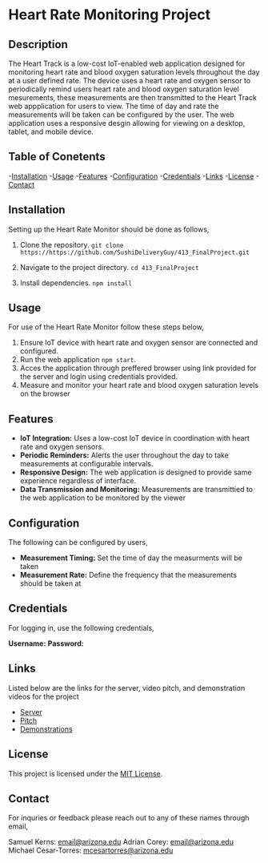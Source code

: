 # Heart Rate Monitoring Project

## Description

The Heart Track is a low-cost IoT-enabled web application designed for monitoring heart rate and blood oxygen 
saturation levels throughout the day at a user defined rate. The device uses a heart rate and oxygen sensor
to periodically remind users heart rate and blood oxygen saturation level mesurements, these measurements are then
transmitted to the Heart Track web appplication for users to view. The time of day and rate the measurements will be 
taken can be configured by the user. The web application uses a responsive desgin allowing for viewing on a desktop,
tablet, and mobile device.

## Table of Conetents

-[Installation](#installation)
-[Usage](#usage)
-[Features](#features)
-[Configuration](#configuration)
-[Credentials](#credentials)
-[Links](#links)
-[License](#lincense)
-[Contact](#contact)

## Installation

Setting up the Heart Rate Monitor should be done as follows,

1. Clone the repository.
`git clone https://https://github.com/SushiDeliveryGuy/413_FinalProject.git`

2. Navigate to the project directory.
`cd 413_FinalProject`

3. Install dependencies.
`npm install`

## Usage

For use of the Heart Rate Monitor follow these steps below,

1. Ensure IoT device with heart rate and oxygen sensor are connected and configured.
2. Run the web application `npm start`.
3. Acces the application through preffered browser using link provided for the server and login using credentials provided.
4. Measure and monitor your heart rate and blood oxygen saturation levels on the browser

## Features

* **IoT Integration:** Uses a low-cost IoT device in coordination with heart rate and oxygen sensors.
* **Periodic Reminders:** Alerts the user throughout the day to take measurements at configurable intervals.
* **Responsive Design:** The web application is designed to provide same experience regardless of interface.
* **Data Transmission and Monitoring:** Measurements are transmittied to the web application to be monitored by the viewer

## Configuration

The following can be configured by users,

* **Measurement Timing:** Set the time of day the measurments will be taken
* **Measurement Rate:** Define the frequency that the measurements should be taken at

## Credentials

For logging in, use the following credentials,

**Username:**
**Password:**

## Links

Listed below are the links for the server, video pitch, and demonstration videos for the project

* [Server](http://ec2-3-144-2-15.us-east-2.compute.amazonaws.com:3000)
* [Pitch]()
* [Demonstrations]()

## License

This project is licensed under the [MIT License](LICENSE).

## Contact

For inquries or feedback please reach out to any of these names through email,

Samuel Kerns: email@arizona.edu
Adrian Corey: email@arizona.edu
Michael Cesar-Torres: mcesartorres@arizona.edu

